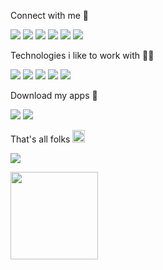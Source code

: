 Connect with me :metal:

[<img src="https://img.shields.io/badge/Medium-000000?style=flat&logo=medium&logoColor=white">](https://eduardoreisdev.medium.com/)
[<img src="https://img.shields.io/badge/LinkedIn-000000?style=flat&logo=linkedin&logoColor=white">](https://www.linkedin.com/in/eduardoreisti/)
[<img src="https://img.shields.io/badge/GitHub-100000?style=flat&logo=github&logoColor=white">](https://github.com/EduardoReisDev)
[<img src="https://img.shields.io/badge/-Behance-black?style=flat&logo=behance&logoColor=white">](https://www.behance.net/eduardoreisdev)
[<img src="https://img.shields.io/badge/Xbox-%23000000.svg?style=flat&logo=xbox&logoColor=white">](https://account.xbox.com/pt-br/profile?gamertag=eduardreis2750)
[<img src="https://img.shields.io/badge/Strava-000000?style=flat&logo=strava&logoColor=white">](https://www.strava.com/athletes/3776250)

Technologies i like to work with :man_technologist:

[<img src="https://img.shields.io/badge/C%23-%23000000.svg?style=flat&logo=c-sharp&logoColor=white">](https://docs.microsoft.com/pt-br/dotnet/csharp/)
[<img src="https://img.shields.io/badge/.NET MAUI-000000?style=flat&logo=.net&logoColor=white">](https://dotnet.microsoft.com/en-us/apps/maui)
[<img src="https://img.shields.io/badge/Xamarin-000000?style=flat&logo=xamarin&logoColor=white">](https://docs.microsoft.com/pt-br/xamarin/)
[<img src="https://img.shields.io/badge/Flutter-000000?style=flat&logo=flutter&logoColor=white">](https://www.android.com/intl/pt-BR_br/)
[<img src="https://img.shields.io/badge/Dart-000000?style=flat&logo=dart&logoColor=white">](https://www.android.com/intl/pt-BR_br/)

Download my apps :calling:

[<img src="https://img.shields.io/badge/Google_Play-000000?style=flat&logo=google-play&logoColor=white">](https://play.google.com/store/apps/developer?id=eduardoreisdev)
[<img src="https://img.shields.io/badge/App_Store-000000?style=flat&logo=app-store&logoColor=white">](https://www.apple.com/br/app-store/)

That's all folks <img src="https://user-images.githubusercontent.com/52397976/128292642-cb9d58c3-e01e-41c0-8713-14c59f4fb499.gif" width="20px">

![](https://komarev.com/ghpvc/?username=eduardoreisdev&color=000000&style=flat)

 [<img src="https://www.snppts.dev/img/snppts-badge.jpg" width="140px">](https://www.snppts.dev/author/EduardoReisDev)

